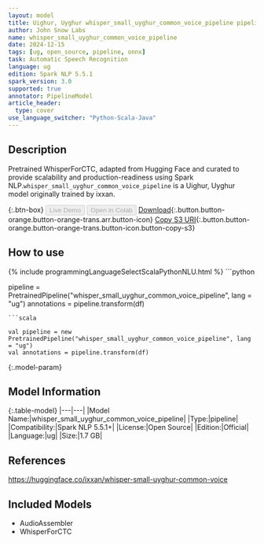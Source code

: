 ```yaml
---
layout: model
title: Uighur, Uyghur whisper_small_uyghur_common_voice_pipeline pipeline WhisperForCTC from ixxan
author: John Snow Labs
name: whisper_small_uyghur_common_voice_pipeline
date: 2024-12-15
tags: [ug, open_source, pipeline, onnx]
task: Automatic Speech Recognition
language: ug
edition: Spark NLP 5.5.1
spark_version: 3.0
supported: true
annotator: PipelineModel
article_header:
  type: cover
use_language_switcher: "Python-Scala-Java"
---
```


## Description

Pretrained WhisperForCTC, adapted from Hugging Face and curated to provide scalability and production-readiness using Spark NLP.`whisper_small_uyghur_common_voice_pipeline` is a Uighur, Uyghur model originally trained by ixxan.

{:.btn-box}
<button class="button button-orange" disabled>Live Demo</button>
<button class="button button-orange" disabled>Open in Colab</button>
[Download](https://s3.amazonaws.com/auxdata.johnsnowlabs.com/public/models/whisper_small_uyghur_common_voice_pipeline_ug_5.5.1_3.0_1734238722299.zip){:.button.button-orange.button-orange-trans.arr.button-icon}
[Copy S3 URI](s3://auxdata.johnsnowlabs.com/public/models/whisper_small_uyghur_common_voice_pipeline_ug_5.5.1_3.0_1734238722299.zip){:.button.button-orange.button-orange-trans.button-icon.button-copy-s3}

## How to use



<div class="tabs-box" markdown="1">
{% include programmingLanguageSelectScalaPythonNLU.html %}
```python

pipeline = PretrainedPipeline("whisper_small_uyghur_common_voice_pipeline", lang = "ug")
annotations =  pipeline.transform(df)   

```
```scala

val pipeline = new PretrainedPipeline("whisper_small_uyghur_common_voice_pipeline", lang = "ug")
val annotations = pipeline.transform(df)

```
</div>

{:.model-param}
## Model Information

{:.table-model}
|---|---|
|Model Name:|whisper_small_uyghur_common_voice_pipeline|
|Type:|pipeline|
|Compatibility:|Spark NLP 5.5.1+|
|License:|Open Source|
|Edition:|Official|
|Language:|ug|
|Size:|1.7 GB|

## References

https://huggingface.co/ixxan/whisper-small-uyghur-common-voice

## Included Models

- AudioAssembler
- WhisperForCTC